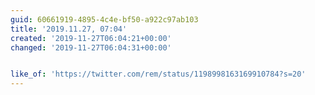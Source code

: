 ```yaml
---
guid: 60661919-4895-4c4e-bf50-a922c97ab103
title: '2019.11.27, 07:04'
created: '2019-11-27T06:04:21+00:00'
changed: '2019-11-27T06:04:31+00:00'


like_of: 'https://twitter.com/rem/status/1198998163169910784?s=20'
---
```


